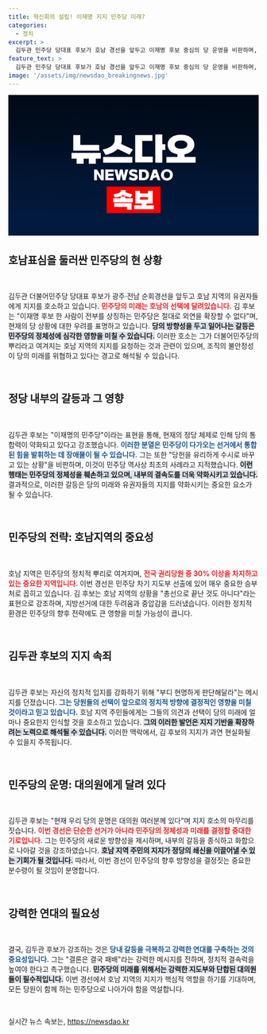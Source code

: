 ```yaml
---
title: 혁신회의 설립! 이재명 지지 민주당 미래?
categories:
  - 정치
excerpt: >
  김두관 민주당 당대표 후보가 호남 경선을 앞두고 이재명 후보 중심의 당 운영을 비판하며, “현명한 판단”을 요청했다. 민주당의 뿌리인 호남표심을 사수하기 위한 그의 절박한 호소가 주목받고 있다.
feature_text: >
  김두관 민주당 당대표 후보가 호남 경선을 앞두고 이재명 후보 중심의 당 운영을 비판하며, “현명한 판단”을 요청했다. 민주당의 뿌리인 호남표심을 사수하기 위한 그의 절박한 호소가 주목받고 있다.
image: '/assets/img/newsdao_breakingnews.jpg'
---
```


<p><img src="/assets/img/newsdao_breakingnews.jpg" alt="ranknews 속보" /></p>

<h2>호남표심을 둘러싼 민주당의 현 상황</h2>

<p data-ke-size="size16">&nbsp;</p>

<p>김두관 더불어민주당 당대표 후보가 광주·전남 순회경선을 앞두고 호남 지역의 유권자들에게 지지를 호소하고 있습니다. <b><span style="color: #ee2323;">민주당의 미래는 호남의 선택에 달려있습니다.</span></b> 김 후보는 "이재명 후보 한 사람이 전부를 상징하는 민주당은 절대로 외연을 확장할 수 없다"며, 현재의 당 상황에 대한 우려를 표명하고 있습니다. <b><span style="background-color: #21538527;">당의 방향성을 두고 일어나는 갈등은 민주당의 정체성에 심각한 영향을 미칠 수 있습니다.</span></b> 이러한 호소는 그가 더불어민주당의 뿌리라고 여겨지는 호남 지역의 지지를 요청하는 것과 관련이 있으며, 조직의 불안정성이 당의 미래를 위협하고 있다는 경고로 해석될 수 있습니다.</p>

<p data-ke-size="size16">&nbsp;</p>

<h2>정당 내부의 갈등과 그 영향</h2>

<p data-ke-size="size16">&nbsp;</p>

<p>김두관 후보는 "이재명의 민주당"이라는 표현을 통해, 현재의 정당 체제로 인해 당의 통합력이 약화되고 있다고 강조했습니다. <b><span style="color: #1a5490;">이러한 분열은 민주당이 다가오는 선거에서 통합된 힘을 발휘하는 데 장애물이 될 수 있습니다.</span></b> 그는 또한 "당헌을 유리하게 수시로 바꾸고 있는 상황"을 비판하며, 이것이 민주당 역사상 최초의 사례라고 지적했습니다. <b><span style="background-color: #21538527;">이런 행태는 민주당의 정체성을 훼손하고 있으며, 내부의 결속도를 더욱 약화시키고 있습니다.</span></b> 결과적으로, 이러한 갈등은 당의 미래와 유권자들의 지지를 약화시키는 중요한 요소가 될 수 있습니다.</p>

<p data-ke-size="size16">&nbsp;</p>

<h2>민주당의 전략: 호남지역의 중요성</h2>

<p data-ke-size="size16">&nbsp;</p>

<p>호남 지역은 민주당의 정치적 뿌리로 여겨지며, <b><span style="color: #ee2323;">전국 권리당원 중 30% 이상을 차지하고 있는 중요한 지역입니다.</span></b> 이번 경선은 민주당 차기 지도부 선출에 있어 매우 중요한 승부처로 꼽히고 있습니다. 김 후보는 호남 지역의 상황을 "총선으로 끝난 것도 아니다"라는 표현으로 강조하며, 지방선거에 대한 두려움과 중압감을 드러냈습니다. 이러한 정치적 환경은 민주당의 향후 전략에도 큰 영향을 미칠 가능성이 큽니다.</p>

<p data-ke-size="size16">&nbsp;</p>

<h2>김두관 후보의 지지 속죄</h2>

<p data-ke-size="size16">&nbsp;</p>

<p>김두관 후보는 자신의 정치적 입지를 강화하기 위해 "부디 현명하게 판단해달라"는 메시지를 던졌습니다. <b><span style="color: #1a5490;">그는 당원들의 선택이 앞으로의 정치적 방향에 결정적인 영향을 미칠 것이라고 믿고 있습니다.</span></b> 호남 지역 주민들에게는 그들의 의견과 선택이 당의 미래에 얼마나 중요한지 인식할 것을 호소하고 있습니다. <b><span style="background-color: #21538527;">그의 이러한 발언은 지지 기반을 확장하려는 노력으로 해석될 수 있습니다.</span></b> 이러한 맥락에서, 김 후보의 지지가 과연 현실화될 수 있을지 주목됩니다.</p>

<p data-ke-size="size16">&nbsp;</p>

<h2>민주당의 운명: 대의원에게 달려 있다</h2>

<p data-ke-size="size16">&nbsp;</p>

<p>김두관 후보는 "현재 우리 당의 운명은 대의원 여러분께 있다"며 지지 호소의 마무리를 짓습니다. <b><span style="color: #ee2323;">이번 경선은 단순한 선거가 아니라 민주당의 정체성과 미래를 결정할 중대한 기로입니다.</span></b> 그는 민주당의 새로운 방향성을 제시하며, 내부의 갈등을 종식하고 화합으로 나아갈 것을 강조하였습니다. <b><span style="background-color: #21538527;">호남 지역 주민의 지지가 정당의 쇄신을 이끌어낼 수 있는 기회가 될 것입니다.</span></b> 따라서, 이번 경선이 민주당의 향후 방향성을 결정짓는 중요한 분수령이 될 것임이 분명합니다.</p>

<p data-ke-size="size16">&nbsp;</p>

<h2>강력한 연대의 필요성</h2>

<p data-ke-size="size16">&nbsp;</p>

<p>결국, 김두관 후보가 강조하는 것은 <b><span style="color: #1a5490;">당내 갈등을 극복하고 강력한 연대를 구축하는 것의 중요성입니다.</span></b> 그는 "결론은 결국 패배"라는 강력한 메시지를 전하며, 정치적 결속력을 높여야 한다고 촉구했습니다. <b><span style="background-color: #21538527;">민주당의 미래를 위해서는 강력한 지도부와 단합된 대의원들이 필수적입니다.</span></b> 이번 경선에서 호남 지역의 지지가 핵심적 역할을 하기를 기대하며, 모든 당원이 함께 하는 민주당으로 나아가야 함을 역설합니다.</p>

<p data-ke-size="size16">&nbsp;</p>
실시간 뉴스 속보는, <a href="https://newsdao.kr" rel="dofollow">https://newsdao.kr</a>


